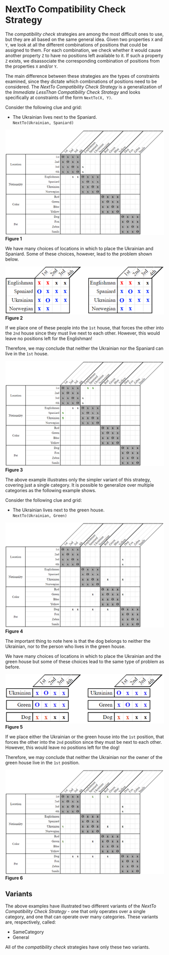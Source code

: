 
# NextTo Compatibility Check Strategy

The *compatibility check* strategies are among the most difficult ones to use, but they are all based on the same general idea. Given two properties `X` and `Y`, we look at all the different combinations of positions that could be assigned to them. For each combination, we check whether it would cause another property `Z` to have no positions left available to it. If such a property `Z` exists, we disassociate the corresponding combination of positions from the properties `X` and/or `Y`.

The main difference between these strategies are the types of constraints examined, since they dictate which combinations of positions need to be considered. The *NextTo Compatibility Check Strategy* is a generalization of the *Immediate LessThan Compatibility Check Strategy* and looks specifically at constraints of the form `NextTo(X, Y)`.

Consider the following clue and grid:

- The Ukrainian lives next to the Spaniard.  
    `NextTo(Ukrainian, Spaniard)`
    
![Initial Layout](Images/NextToCompatibilityCheck_Layout_Initial1.png)  
**Figure 1**

We have many choices of locations in which to place the Ukrainian and Spaniard. Some of these choices, however, lead to the problem shown below.

![Contradiction](Images/NextToCompatibilityCheck_Layout_Contradiction1.png)  
**Figure 2**

If we place one of these people into the `1st` house, that forces the other into the `2nd` house since they must live next to each other. However, this would leave no positions left for the Englishman!

Therefore, we may conclude that neither the Ukrainian nor the Spaniard can live in the `1st` house.

![Conclusion](Images/NextToCompatibilityCheck_Layout_Conclusion1.png)  
**Figure 3**

The above example illustrates only the simpler variant of this strategy, covering just a single category. It is possible to generalize over multiple categories as the following example shows.

Consider the following clue and grid:

- The Ukrainian lives next to the green house.  
    `NextTo(Ukrainian, Green)`

![Initial Layout / General](Images/NextToCompatibilityCheck_Layout_Initial2.png)  
**Figure 4**

The important thing to note here is that the dog belongs to neither the Ukrainian, nor to the person who lives in the green house. 

We have many choices of locations in which to place the Ukrainian and the green house but some of these choices lead to the same type of problem as before.

![Contradiction / General](Images/NextToCompatibilityCheck_Layout_Contradiction2.png)  
**Figure 5**

If we place either the Ukrainian or the green house into the `1st` position, that forces the other into the `2nd` position since they must be next to each other. However, this would leave no positions left for the dog!

Therefore, we may conclude that neither the Ukrainian nor the owner of the green house live in the `1st` position.

![Conclusion / General](Images/NextToCompatibilityCheck_Layout_Conclusion2.png)  
**Figure 6**

## Variants

The above examples have illustrated two different variants of the *NextTo Compatibility Check Strategy* - one that only operates over a single category, and one that can operate over many categories. These variants are, respectively, called:

- SameCategory
- General

All of the *compatibility check* strategies have only these two variants. 
